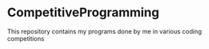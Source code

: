 # CompetitiveProgramming
This repository contains my programs done by me in various coding competitions
